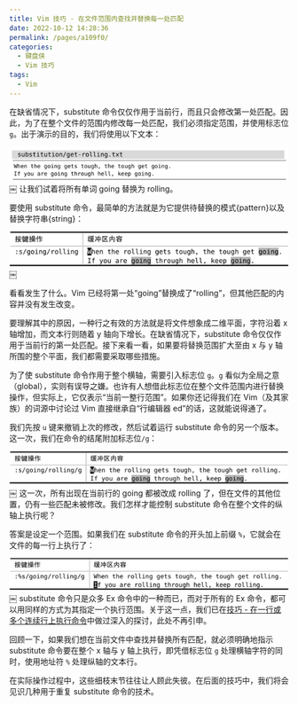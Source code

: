 ```yaml
---
title: Vim 技巧 - 在文件范围内查找并替换每一处匹配
date: 2022-10-12 14:28:36
permalink: /pages/a109f0/
categories:
  - 键盘侠
  - Vim 技巧
tags:
  - Vim
---
```


在缺省情况下，substitute 命令仅仅作用于当前行，而且只会修改第一处匹配。因此，为了在整个文件的范围内修改每一处匹配，我们必须指定范围，并使用标志位 `g`。出于演示的目的，我们将使用以下文本：

![](../../.vuepress/public/img/vim/179.jpg)
￼
让我们试着将所有单词 going 替换为 rolling。

要使用 substitute 命令，最简单的方法就是为它提供待替换的模式{pattern}以及替换字符串{string}：

![](../../.vuepress/public/img/vim/180.jpg)￼

看看发生了什么。Vim 已经将第一处“going”替换成了“rolling”，但其他匹配的内容并没有发生改变。

要理解其中的原因，一种行之有效的方法就是将文件想象成二维平面，字符沿着 x 轴增加，而文本行则随着 y 轴向下增长。在缺省情况下，substitute 命令仅仅作用于当前行的第一处匹配。接下来看一看，如果要将替换范围扩大至由 x 与 y 轴所围的整个平面，我们都需要采取哪些措施。

为了使 substitute 命令作用于整个横轴，需要引入标志位 `g`。`g` 看似为全局之意（global），实则有误导之嫌。也许有人想借此标志位在整个文件范围内进行替换操作，但实际上，它仅表示“当前一整行范围”。如果你还记得我们在 Vim（及其家族）的词源中讨论过 Vim 直接继承自“行编辑器 ed”的话，这就能说得通了。

我们先按 `u` 键来撤销上次的修改，然后试着运行 substitute 命令的另一个版本。这一次，我们在命令的结尾附加标志位`/g`：

![](../../.vuepress/public/img/vim/181.jpg)
￼
这一次，所有出现在当前行的 going 都被改成 rolling 了，但在文件的其他位置，仍有一些匹配未被修改。我们怎样才能控制 substitute 命令在整个文件的纵轴上执行呢？

答案是设定一个范围。如果我们在 substitute 命令的开头加上前缀 `%`，它就会在文件的每一行上执行了：

![](../../.vuepress/public/img/vim/182.jpg)
￼
substitute 命令只是众多 Ex 命令中的一种而已，而对于所有的 Ex 命令，都可以用同样的方式为其指定一个执行范围。关于这一点，我们已在[技巧 - 在一行或多个连续行上执行命令](/pages/ae9b6d/)中做过深入的探讨，此处不再引申。

回顾一下，如果我们想在当前文件中查找并替换所有匹配，就必须明确地指示 substitute 命令要在整个 x 轴与 y 轴上执行，即凭借标志位 `g` 处理横轴字符的同时，使用地址符 `%` 处理纵轴的文本行。

在实际操作过程中，这些细枝末节往往让人顾此失彼。在后面的技巧中，我们将会见识几种用于重复 substitute 命令的技术。

